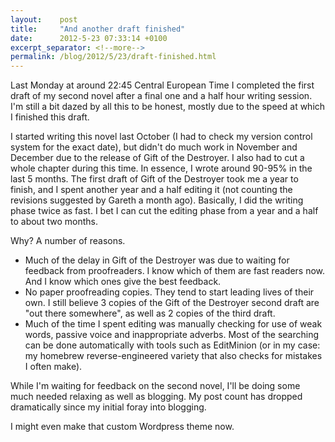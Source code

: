 ```yaml
---
layout:    post
title:     "And another draft finished"
date:      2012-5-23 07:33:14 +0100
excerpt_separator: <!--more-->
permalink: /blog/2012/5/23/draft-finished.html
---
```


Last Monday at around 22:45 Central European Time I completed the first draft of my second novel after a final one and a half hour writing session. I'm still a bit dazed by all this to be honest, mostly due to the speed at which I finished this draft.

<!--more-->
I started writing this novel last October (I had to check my version control system for the exact date), but didn't do much work in November and December due to the release of Gift of the Destroyer. I also had to cut a whole chapter during this time. In essence, I wrote around 90-95% in the last 5 months. The first draft of Gift of the Destroyer took me a year to finish, and I spent another year and a half editing it (not counting the revisions suggested by Gareth a month ago). Basically, I did the writing phase twice as fast. I bet I can cut the editing phase from a year and a half to about two months.

Why? A number of reasons.
* Much of the delay in Gift of the Destroyer was due to waiting for feedback from proofreaders. I know which of them are fast readers now. And I know which ones give the best feedback.
* No paper proofreading copies. They tend to start leading lives of their own. I still believe 3 copies of the Gift of the Destroyer second draft are &quot;out there somewhere&quot;, as well as 2 copies of the third draft.
* Much of the time I spent editing was manually checking for use of weak words, passive voice and inappropriate adverbs. Most of the searching can be done automatically with tools such as EditMinion (or in my case: my homebrew reverse-engineered variety that also checks for mistakes I often make).

While I'm waiting for feedback on the second novel, I'll be doing some much needed relaxing as well as blogging. My post count has dropped dramatically since my initial foray into blogging.

I might even make that custom Wordpress theme now.